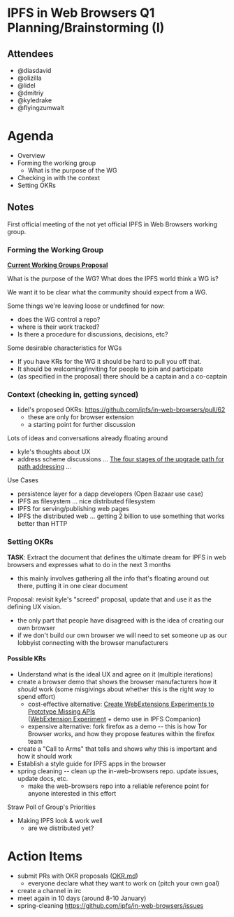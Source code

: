 # IPFS in Web Browsers Q1 Planning/Brainstorming (I)

## Attendees

- @diasdavid
- @olizilla
- @lidel
- @dmitriy
- @kyledrake
- @flyingzumwalt

# Agenda
- Overview
- Forming the working group
	- What is the purpose of the WG
- Checking in with the context
- Setting OKRs

## Notes

First official meeting of the not yet official IPFS in Web Browsers working group.

### Forming the Working Group

**[Current Working Groups Proposal](https://github.com/ipfs/ipfs/blob/8dc70f4d9676b181734c7818908f422af8fb47f5/WORKING_GROUPS.md#integration-with-web-browsers)**

What is the purpose of the WG? What does the IPFS world think a WG is?

We want it to be clear what the community should expect from a WG.

Some things we're leaving loose or undefined for now:
- does the WG control a repo?
- where is their work tracked?
- Is there a procedure for discussions, decisions, etc?

Some desirable characteristics for WGs
- If you have KRs for the WG it should be hard to pull you off that.
- It should be welcoming/inviting for people to join and participate
- (as specified in the proposal) there should be a captain and a co-captain 


### Context (checking in, getting synced)

- lidel's proposed OKRs: https://github.com/ipfs/in-web-browsers/pull/62
  - these are only for browser extension
  - a starting point for further discussion

Lots of ideas and conversations already floating around
- kyle's thoughts about UX
- address scheme discussions ... [The four stages of the upgrade path for path addressing](https://github.com/ipfs/specs/pull/152#issuecomment-284628862) ... 

Use Cases
- persistence layer for a dapp developers (Open Bazaar use case)
- IPFS as filesystem ... nice distributed filesystem
- IPFS for serving/publishing web pages
- IPFS the distributed web ... getting 2 billion to use something that works better than HTTP


### Setting OKRs

**TASK**: Extract the document that defines the ultimate dream for IPFS in web browsers and expresses what to do in the next 3 months
- this mainly involves gathering all the info that's floating around out there, putting it in one clear document

Proposal: revisit kyle's "screed" proposal, update that and use it as the defining UX vision.
- the only part that people have disagreed with is the idea of creating our own browser
- if we don't build our own browser we will need to set someone up as our lobbyist connecting with the browser manufacturers 

#### Possible KRs

- Understand what is the ideal UX and agree on it (multiple iterations)
- create a browser demo that shows the browser manufacturers how it _should_ work (some misgivings about whether this is the right way to spend effort)
	- cost-effective alternative: [Create WebExtensions Experiments to Prototype Missing APIs](https://github.com/ipfs-shipyard/ipfs-companion/issues/343)    
      ([WebExtension Experiment](https://webextensions-experiments.readthedocs.io/en/latest/)  + demo use in IPFS Companion)
	- expensive alternative: fork firefox as a demo -- this is how Tor Browser works, and how they propose features within the firefox team 
- create a "Call to Arms" that tells and shows why this is important and how it should work
- Establish a style guide for IPFS apps in the browser
- spring cleaning -- clean up the in-web-browsers repo. update issues, update docs, etc.
	- make the web-browsers repo into a reliable reference point for anyone interested in this effort 
  
Straw Poll of Group's Priorities
- Making IPFS look & work well
	- are we distributed yet?

# Action Items 
- submit PRs with OKR proposals ([OKR.md](https://github.com/ipfs/in-web-browsers/blob/master/OKR.md))
  - everyone declare what they want to work on (pitch your own goal)
- create a channel in irc 
- meet again in 10 days (around 8-10 January)
- spring-cleaning https://github.com/ipfs/in-web-browsers/issues


